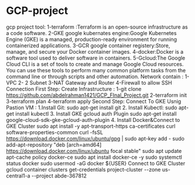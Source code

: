 # GCP-project
gcp project
tool:
1-terraform :Terraform is an open-source infrastructure as a code software.
2-GKE google kubernates engine:Google Kubernetes Engine (GKE) is a managed, production-ready environment for running containerized applications.
3-GCR google container registery:Store, manage, and secure your Docker container images.
4-docker:Docker is a software tool used to deliver software in containers.
5-Gcloud:The Google Cloud CLI is a set of tools to create and manage Google Cloud resources. You can use these tools to perform many common platform tasks from the command line or through scripts and other automation.
Network contain :
1-VPC
2- 2 Subnet
3-NAT Gateway and Router
4-Firewall to allow SSH Connection
First Step: 
  Create Infrastructure :
  1-git clone https://github.com/abdelrahman1421/GCP_FInal_Project.git
  2-terraform init
  3-terraform plan
  4-terraform apply
Second Step:
  Connect To GKE Usnig Pastion VM :
   1.Install Git:
   sudo apt-get install git
   2. Install Kubectl:
   sudo apt-get install kubectl
   3. Install GKE gcloud auth Plugin
   sudo apt-get install google-cloud-sdk-gke-gcloud-auth-plugin
   4. Install Docker&Connect to GKE Cluster
   sudo apt install -y apt-transport-https ca-certificates curl software-properties-common
   curl -fsSL https://download.docker.com/linux/ubuntu/gpg | sudo apt-key add -
   sudo add-apt-repository "deb [arch=amd64] https://download.docker.com/linux/ubuntu focal stable"
   sudo apt update
   apt-cache policy docker-ce
   sudo apt install docker-ce -y
   sudo systemctl status docker
   sudo usermod -aG docker ${USER}
   Connect to GKE Cluster
   gcloud container clusters get-credentials project-cluster --zone us-central1-a --project abde-367812
